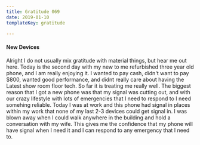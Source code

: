 ```yaml
---
title: Gratitude 069
date: 2019-01-10
templateKey: gratitude

---
```


#### New Devices

Alright I do not usually mix gratitude with material things, but hear me out here.  Today is the second day with my new to me refurbished three year old phone, and I am really enjoying it.  I wanted to pay cash, didn't want to pay $800, wanted good performance, and didnt really care about having the Latest show room floor tech.  So far it is treating me really well.  The biggest reason that I got a new phone was that my signal was cutting out, and with our crazy lifestyle with lots of emergencies that I need to respond to I need somehing reliable.  Today I was at work and this phone had signal in places within my work that none of my last 2-3 devices could get signal in.  I was blown away when I could walk anywhere in the building and hold a conversation with my wife.  This gives me the confidence that my phone will have signal when I need it and I can respond to any emergency that I need to.

